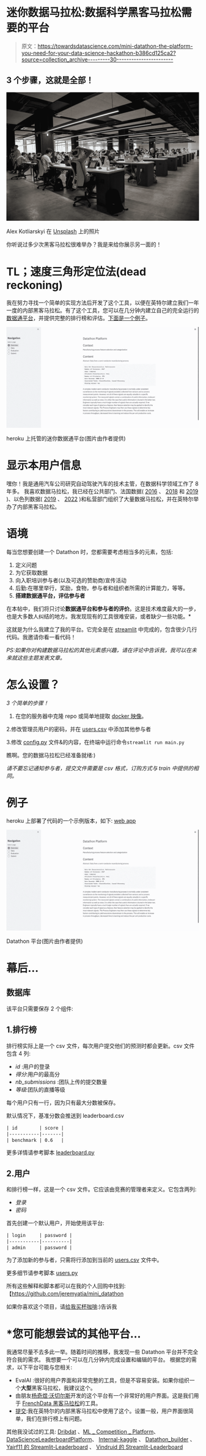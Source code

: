 # 迷你数据马拉松:数据科学黑客马拉松需要的平台

> 原文：<https://towardsdatascience.com/mini-datathon-the-platform-you-need-for-your-data-science-hackathon-b386cd125ca2?source=collection_archive---------30----------------------->

## 3 个步骤，这就是全部！

![](img/6f74e95303280d5663b5898536b69ad9.png)

Alex Kotliarskyi 在 [Unsplash](https://unsplash.com/@frantic?utm_source=unsplash&utm_medium=referral&utm_content=creditCopyText) 上的照片

你听说过多少次黑客马拉松很难举办？我是来给你展示另一面的！

# TL；速度三角形定位法(dead reckoning)

我在努力寻找一个简单的实现方法后开发了这个工具，以便在英特尔建立我们一年一度的内部黑客马拉松。有了这个工具，您可以在几分钟内建立自己的完全运行的[数据通平台](https://github.com/jeremyatia/mini_datathon)，并提供完整的排行榜和评估。[下面是一个例子](https://minidatathon.herokuapp.com/)。

![](img/be8fa6ed09c93b777aae4fa909ca60df.png)

heroku 上托管的迷你数据通平台(图片由作者提供)

# 显示本用户信息

嘿你！我是通用汽车公司研究自动驾驶汽车的技术主管，在数据科学领域工作了 8 年多。
我喜欢数据马拉松，我已经在公共部门、法国数据( [2016](https://youtu.be/Uzi8sPo_N0o) 、 [2018](https://youtu.be/n-YFtc3YqRs) 和 [2019](https://youtu.be/TrCUX5G4YCE) )、以色列数据( [2019](https://www.facebook.com/events/2516008141966278/) 、 [2022](https://www.linkedin.com/feed/update/urn:li:activity:6966427054112145408) )和私营部门组织了大量数据马拉松，并在英特尔举办了内部黑客马拉松。

# 语境

每当您想要创建一个 Datathon 时，您都需要考虑相当多的元素，包括:

1.  定义问题
2.  为它获取数据
3.  向入职培训参与者(以及可选的赞助商)宣传活动
4.  后勤:在哪里举行，奖励，食物，参与者和组织者所需的计算能力，等等。
5.  **搭建数据通平台，评估参与者**

在本帖中，我们将只讨论**数据通平台和参与者的评价**。这是技术难度最大的一步，也是大多数人纠结的地方。我发现现有的工具很难安装，或者缺少一些功能。*

这就是为什么我建立了我的平台。它完全是在 [streamlit](https://streamlit.io/) 中完成的，包含很少几行代码。我邀请你看一看代码！

*PS:如果你对构建数据马拉松的其他元素感兴趣，请在评论中告诉我，我可以在未来就这些主题发表文章。*

# 怎么设置？

*3 个简单的步骤！*

1.  在您的服务器中克隆 repo 或简单地提取 [docker 映像](https://hub.docker.com/repository/docker/spotep/minidatathon)。

2.修改管理员用户的密码，并在 [users.csv](https://github.com/jeremyatia/mini_datathon/blob/main/users.csv) 中添加其他参与者

3.修改 [config.py](https://github.com/jeremyatia/mini_datathon/blob/main/config.py) 文件&的内容，在终端中运行命令`streamlit run main.py`

瞧啊。您的数据马拉松已经准备就绪:)

*请不要忘记通知参与者，提交文件需要是 csv 格式，订购方式与 train 中提供的相同。*

# 例子

heroku 上部署了代码的一个示例版本，如下: [web app](https://minidatathon.herokuapp.com/)

![](img/be8fa6ed09c93b777aae4fa909ca60df.png)

Datathon 平台(图片由作者提供)

# 幕后…

## 数据库

该平台只需要保存 2 个组件:

## 1.排行榜

排行榜实际上是一个 csv 文件，每次用户提交他们的预测时都会更新。csv 文件包含 4 列:

*   *id* :用户的登录
*   *得分*:用户的最高分
*   *nb_submissions* :团队上传的提交数量
*   *等级*:团队的直播等级

每个用户只有一行，因为只有最大分数被保存。

默认情况下，基准分数会推送到 leaderboard.csv

```
| id        | score |
|-----------|-------|
| benchmark | 0.6   |
```

更多详情请参考脚本 [leaderboard.py](https://github.com/jeremyatia/mini_datathon/blob/main/leaderboard.py)

## 2.用户

和排行榜一样，这是一个 csv 文件。它应该由竞赛的管理者来定义。它包含两列:

*   *登录*
*   *密码*

首先创建一个默认用户，开始使用该平台:

```
| login     | password |
|-----------|----------|
| admin     | password |
```

为了添加新的参与者，只需将行添加到当前的 [users.csv](https://github.com/jeremyatia/mini_datathon/blob/main/users.csv) 文件中。

更多细节请参考脚本 [users.py](https://github.com/jeremyatia/mini_datathon/blob/main/users.py)

所有这些解释和脚本都可以在我的个人回购中找到:【https://github.com/jeremyatia/mini_datathon

如果你喜欢这个项目，请[给我买杯咖啡](https://www.buymeacoffee.com/jeremyatia):)告诉我

# *您可能想尝试的其他平台…

我通常尽量不去多此一举。随着时间的推移，我发现一些 Datathon 平台并不完全符合我的需求。
我想要一个可以在几分钟内完成设置和编辑的平台。
根据您的需求，以下平台可能与您相关:

*   EvalAI :很好的用户界面和非常完整的工具，但是不容易安装。如果你组织一个**大型**黑客马拉松，我建议这个。
*   由朋友[杨奇煜·沃切尔斯](https://medium.com/u/1a74cb63bc11?source=post_page-----b386cd125ca2--------------------------------)开发的这个平台有一个非常好的用户界面。这是我们用于 [FrenchData 黑客马拉松](https://www.datascience-olympics.com/)的工具。
*   [提交](https://github.com/dynilib/submission):我在英特尔的内部黑客马拉松中使用了这个。设置一般，用户界面很简单，我们在排行榜上有问题。

其他我没试过的工具: [Dribdat](https://github.com/dribdat/dribdat) 、[ML _ Competition _ Platform](https://github.com/AillisInc/ml_competition_platform)、[DataScienceLeaderboardPlatform](https://github.com/thenomemac/dataScienceLeaderboardPlatform)、 [Internal-kaggle](https://github.com/MingStar/internal-kaggle) 、 [Datathon_builder](https://github.com/mingot/datathon_builder) 、 [Yairf11 的 Streamlit-Leaderboard](https://github.com/yairf11/streamlit-leaderboard) 、 [Vindruid 的 Streamlit-Leaderboard](https://github.com/vindruid/streamlit-leaderboard)